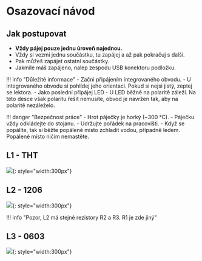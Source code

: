 # Osazovací návod

## Jak postupovat

- **Vždy pájej pouze jednu úroveň najednou.**
- Vždy si vezmi jednu součástku, tu zapájej a až pak pokračuj s další.
- Pak můžeš zapájet ostatní součástky.
- Jakmile máš zapájeno, nalep zespodu USB konektoru podložku.

!!! info "Důležité informace"
	- Začni připájením integrovaného obvodu.
    	- U integrovaného obvodu si pohlídej jeho orientaci. Pokud si nejsi jistý, zeptej se lektora.
  	- Jako poslední připájej LED
	- U LED běžně na polaritě záleží. Na této desce však polaritu řešit nemusíte, obvod je navržen tak, aby na polaritě nezáleželo.



!!! danger "Bezpečnost práce"
	- Hrot páječky je horký (~300 °C).
	- Páječku vždy odkládejte do stojanu.
	- Udržujte pořádek na pracovišti.
	- Když se popálíte, tak si běžte popálené místo zchladit vodou, případně ledem. Popálené místo ničím nemastěte.


## L1 - THT

![](/media/solderingChallenge-L1.png){: style="width:300px"}


## L2 - 1206
![](/media/solderingChallenge-L2.png){: style="width:300px"}


!!! info "Pozor, L2 má stejné rezistory R2 a R3. R1 je zde jiný"


## L3 - 0603
![](/media/solderingChallenge-L3.png){: style="width:300px"}
